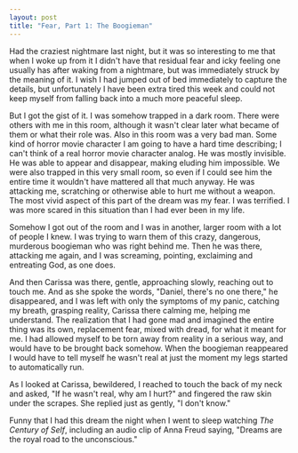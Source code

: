```yaml
---
layout: post
title: "Fear, Part 1: The Boogieman"
---
```


Had the craziest nightmare last night, but it was so interesting to me that when I woke up from it I didn't have that residual fear and icky feeling one usually has after waking from a nightmare, but was immediately struck by the meaning of it. I wish I had jumped out of bed immediately to capture the details, but unfortunately I have been extra tired this week and could not keep myself from falling back into a much more peaceful sleep.

But I got the gist of it. I was somehow trapped in a dark room. There were others with me in this room, although it wasn't clear later what became of them or what their role was. Also in this room was a very bad man. Some kind of horror movie character I am going to have a hard time describing; I can't think of a real horror movie character analog. He was mostly invisible. He was able to appear and disappear, making eluding him impossible. We were also trapped in this very small room, so even if I could see him the entire time it wouldn't have mattered all that much anyway. He was attacking me, scratching or otherwise able to hurt me without a weapon. The most vivid aspect of this part of the dream was my fear. I was terrified. I was more scared in this situation than I had ever been in my life.

Somehow I got out of the room and I was in another, larger room with a lot of people I knew. I was trying to warn them of this crazy, dangerous, murderous boogieman who was right behind me. Then he was there, attacking me again, and I was screaming, pointing, exclaiming and entreating God, as one does.

And then Carissa was there, gentle, approaching slowly, reaching out to touch me. And as she spoke the words, "Daniel, there's no one there," he disappeared, and I was left with only the symptoms of my panic, catching my breath, grasping reality, Carissa there calming me, helping me understand. The realization that I had gone mad and imagined the entire thing was its own, replacement fear, mixed with dread, for what it meant for me. I had allowed myself to be torn away from reality in a serious way, and would have to be brought back somehow. When the boogieman reappeared I would have to tell myself he wasn't real at just the moment my legs started to automatically run. 

As I looked at Carissa, bewildered, I reached to touch the back of my neck and asked, "If he wasn't real, why am I hurt?" and fingered the raw skin under the scrapes. She replied just as gently, "I don't know."

<p class="postscript">Funny that I had this dream the night when I went to sleep watching <em>The Century of Self</em>, including an audio clip of Anna Freud saying, "Dreams are the royal road to the unconscious."</p>
